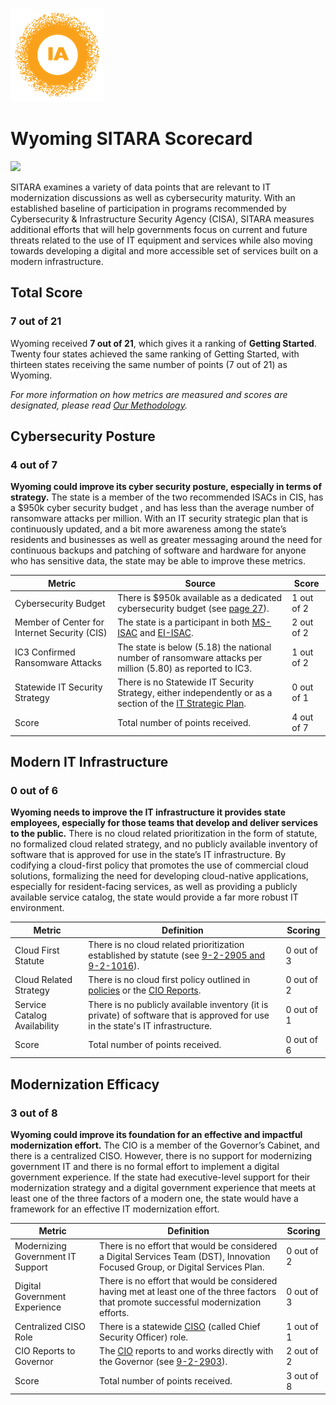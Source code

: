 ![image](https://github.com/internetassociation/SITARA/blob/main/Assets/IA_Mark.png)

# Wyoming SITARA Scorecard

<img src="https://upload.wikimedia.org/wikipedia/commons/thumb/b/bc/Flag_of_Wyoming.svg/640px-Flag_of_Wyoming.svg.png" width="100" />

SITARA examines a variety of data points that are relevant to IT modernization discussions as well as cybersecurity maturity. With an established baseline of participation in programs recommended by Cybersecurity & Infrastructure Security Agency (CISA), SITARA measures additional efforts that will help governments focus on current and future threats related to the use of IT equipment and services while also moving towards developing a digital and more accessible set of services built on a modern infrastructure.

## Total Score

### 7 out of 21

Wyoming received **7 out of 21**, which gives it a ranking of **Getting Started**. Twenty four states achieved the same ranking of Getting Started, with thirteen states receiving the same number of points (7 out of 21) as Wyoming.

*For more information on how metrics are measured and scores are designated, please read [Our Methodology](https://github.com/internetassociation/SITARA/blob/main/Data/Individual-Data/Our-Methodology.md).*

## Cybersecurity Posture

### 4 out of 7

**Wyoming could improve its cyber security posture, especially in terms of strategy.** The state is a member of the two recommended ISACs in CIS, has a $950k cyber security budget , and has less than the average number of ransomware attacks per million. With an IT security strategic plan that is continuously updated, and a bit more awareness among the state’s residents and businesses as well as greater messaging around the need for continuous backups and patching of software and hardware for anyone who has sensitive data, the state may be able to improve these metrics.

Metric | Source | Score
--- | --- | ---
Cybersecurity Budget | There is $950k available as a dedicated cybersecurity budget (see [page 27](https://drive.google.com/file/d/1k1wwtt59yBelIRc_dS4UhgVhQRG9o5ms/view)). | 1 out of 2
Member of Center for Internet Security (CIS) | The state is a participant in both [MS-ISAC](https://www.cisecurity.org/partners-state-government/) and [EI-ISAC](https://www.cisecurity.org/ei-isac/partners-ei-isac/). | 2 out of 2
IC3 Confirmed Ransomware Attacks | The state is below (5.18) the national number of ransomware attacks per million (5.80) as reported to IC3. | 1 out of 2
Statewide IT Security Strategy | There is no Statewide IT Security Strategy, either independently or as a section of the [IT Strategic Plan](http://sitsd.mt.gov/Governance/IT-Plans). | 0 out of 1
Score | Total number of points received. | 4 out of 7

## Modern IT Infrastructure

### 0 out of 6

**Wyoming needs to improve the IT infrastructure it provides state employees, especially for those teams that develop and deliver services to the public.** There is no cloud related prioritization in the form of statute, no formalized cloud related strategy, and no publicly available inventory of software that is approved for use in the state’s IT infrastructure. By codifying a cloud-first policy that promotes the use of commercial cloud solutions, formalizing the need for developing cloud-native applications, especially for resident-facing services, as well as providing a publicly available service catalog, the state would provide a far more robust IT environment.

Metric | Definition | Scoring
--- | --- | ---
Cloud First Statute | There is no cloud related prioritization established by statute (see [9-2-2905 and 9-2-1016](https://www.wyoleg.gov/StateStatutes/StatutesConstitution)). | 0 out of 3
Cloud Related Strategy | There is no cloud first policy outlined in [policies](http://ets.wyo.gov/resources/policies-and-standards) or the [CIO Reports](http://ets.wyo.gov/cio-reports). | 0 out of 2
Service Catalog Availability | There is no publicly available inventory (it is private) of software that is approved for use in the state's IT infrastructure. | 0 out of 1
Score | Total number of points received. | 0 out of 6

## Modernization Efficacy

### 3 out of 8

**Wyoming could improve its foundation for an effective and impactful modernization effort.** The CIO is a member of the Governor’s Cabinet, and there is a centralized CISO. However, there is no support for modernizing government IT and there is no formal effort to implement a digital government experience. If the state had executive-level support for their modernization strategy and a digital government experience that meets at least one of the three factors of a modern one, the state would have a framework for an effective IT modernization effort.

Metric | Definition | Scoring
--- | --- | ---
Modernizing Government IT Support | There is no effort that would be considered a Digital Services Team (DST), Innovation Focused Group, or Digital Services Plan. | 0 out of 2
Digital Government Experience | There is no effort that would be considered having met at least one of the three factors that promote successful modernization efforts. | 0 out of 3
Centralized CISO Role  | There is a statewide [CISO](http://ets.wyo.gov/about-us/executive-leadership) (called Chief Security Officer) role. | 1 out of 1
CIO Reports to Governor | The [CIO](https://sites.google.com/a/wyo.gov/ets/about-us/chief-information-officer-gordon-knopp) reports to and works directly with the Governor (see [9-2-2903](https://advance.lexis.com/documentpage/?pdmfid=1000516&crid=6234e786-d0e9-4e37-9f58-40033d7b98d6&nodeid=AAJAADABEAAE&nodepath=%2FROOT%2FAAJ%2FAAJAAD%2FAAJAADABE%2FAAJAADABEAAE&level=4&haschildren=&populated=false&title=%C2%A7%E2%80%829-2-2903.+Director+and+division+administrators%3B+appointment%3B+removal.&config=00JABmMTEzODA5Zi0wOWExLTQ3NTAtOThmNy0xYjc5ZjUwYzRkZmIKAFBvZENhdGFsb2f3sjqEYfYX7EMD8yWYBYCu&pddocfullpath=%2Fshared%2Fdocument%2Fstatutes-legislation%2Furn%3AcontentItem%3A56VF-H8X1-73WF-60YW-00008-00&ecomp=c38_kkk&prid=7e1ddb8f-fa56-4b08-a546-5276899649a9)). | 2 out of 2
Score | Total number of points received. | 3 out of 8
